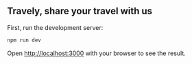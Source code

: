 ## Travely, share your travel with us

First, run the development server:

```bash
npm run dev
```

Open [http://localhost:3000](http://localhost:3000) with your browser to see the result.
